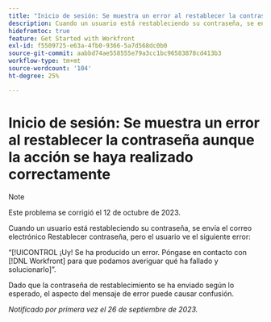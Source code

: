 ```yaml
---
title: "Inicio de sesión: Se muestra un error al restablecer la contraseña aunque la acción se haya realizado correctamente"
description: Cuando un usuario está restableciendo su contraseña, se envía el correo electrónico Restablecer contraseña, pero el usuario ve un error.
hidefromtoc: true
feature: Get Started with Workfront
exl-id: f5509725-e63a-4fb0-9366-5a7d568dc0b0
source-git-commit: aabbd74ae558555e79a3cc1bc96583878cd413b3
workflow-type: tm+mt
source-wordcount: '104'
ht-degree: 25%

---
```


# Inicio de sesión: Se muestra un error al restablecer la contraseña aunque la acción se haya realizado correctamente

>[!NOTE]
>
>Este problema se corrigió el 12 de octubre de 2023.

Cuando un usuario está restableciendo su contraseña, se envía el correo electrónico Restablecer contraseña, pero el usuario ve el siguiente error:

“[!UICONTROL ¡Uy! Se ha producido un error. Póngase en contacto con [!DNL Workfront] para que podamos averiguar qué ha fallado y solucionarlo]”.

Dado que la contraseña de restablecimiento se ha enviado según lo esperado, el aspecto del mensaje de error puede causar confusión.

_Notificado por primera vez el 26 de septiembre de 2023._
